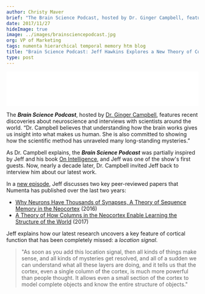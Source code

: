 ```yaml
---
author: Christy Maver
brief: "The Brain Science Podcast, hosted by Dr. Ginger Campbell, features recent discoveries about neuroscience and interviews with scientists around the world. “Dr. Campbell believes that understanding how the brain works gives us insight into what makes us human. She is also committed to showing how the scientific method has unraveled many long-standing mysteries"
date: 2017/11/27
hideImage: true
image: ../images/brainsciencepodcast.jpg
org: VP of Marketing
tags: numenta hierarchical temporal memory htm blog
title: "Brain Science Podcast: Jeff Hawkins Explores a New Theory of Cortical Function"
type: post
---
```

<iframe style="border: none" src="//html5-player.libsyn.com/embed/episode/id/5974535/height/90/theme/custom/autoplay/no/autonext/no/thumbnail/yes/preload/no/no_addthis/no/direction/backward/render-playlist/no/custom-color/87A93A/" height="90" width="100%" scrolling="no"  allowfullscreen webkitallowfullscreen mozallowfullscreen oallowfullscreen msallowfullscreen></iframe>

The ***Brain Science Podcast***, hosted by [Dr. Ginger Campbell](http://www.virginiacampbellmd.com/ginger-campbell-md/), features recent discoveries about neuroscience and interviews with scientists around the world.  “Dr. Campbell believes that understanding how the brain works gives us insight into what makes us human. She is also committed to showing how the scientific method has unraveled many long-standing mysteries.”

As Dr. Campbell explains, the ***Brain Science Podcast*** was partially inspired by Jeff and his book [On Intelligence](https://numenta.com/papers-videos-and-more/resources/on-intelligence/), and Jeff was one of the show's first guests.  Now, nearly a decade later, Dr. Campbell invited Jeff back to interview him about our latest work.  

In a [new episode](http://brainsciencepodcast.com/bsp/2017/139-hawkins), Jeff discusses two key peer-reviewed papers that Numenta has published over the last two years:

 - [Why Neurons Have Thousands of Synapses, A Theory of Sequence Memory in the Neocortex](https://numenta.com/papers/why-neurons-have-thousands-of-synapses-theory-of-sequence-memory-in-neocortex/) (2016)
 - [A Theory of How Columns in the Neocortex Enable Learning the Structure of the World](https://numenta.com/papers/a-theory-of-how-columns-in-the-neocortex-enable-learning-the-structure-of-the-world/) (2017)

Jeff explains how our latest research uncovers a key feature of cortical function that has been completely missed: a *location signal*.  

> "As soon as you add this location signal, then all kinds of things
> make sense, and all kinds of mysteries get resolved, and all of a
> sudden we can understand what all these layers are doing, and it tells
> us that the cortex, even a single column of the cortex, is much more
> powerful than people thought.  It allows even a small section of the
> cortex to model complete objects and know the entire structure of
> objects."
